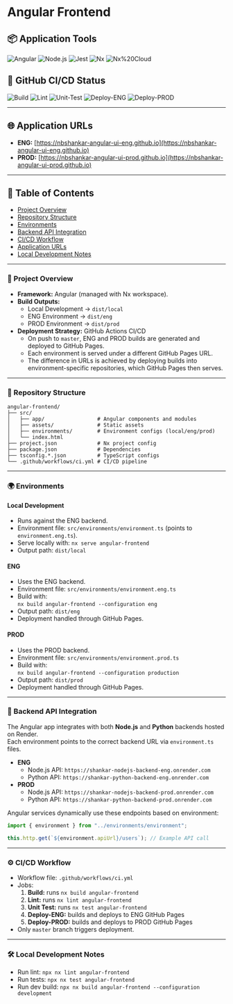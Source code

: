 # Angular Frontend

## 📦 Application Tools

![Angular](https://img.shields.io/badge/Angular-17-red)
![Node.js](https://img.shields.io/badge/Node.js-20-green)
![Jest](https://img.shields.io/badge/Jest-29-brightgreen)
![Nx](https://img.shields.io/badge/Nx-17-blue)
![Nx%20Cloud](https://img.shields.io/badge/Nx--Cloud-enabled-yellow)



## 🚦 GitHub CI/CD Status

![Build](https://github.com/nbshankar/angular-frontend/actions/workflows/ci.yml/badge.svg?branch=master&job=build)
![Lint](https://github.com/nbshankar/angular-frontend/actions/workflows/ci.yml/badge.svg?branch=master&job=lint)
![Unit-Test](https://github.com/nbshankar/angular-frontend/actions/workflows/ci.yml/badge.svg?branch=master&job=test)
![Deploy-ENG](https://github.com/nbshankar/angular-frontend/actions/workflows/ci.yml/badge.svg?branch=master&job=deploy-eng)
![Deploy-PROD](https://github.com/nbshankar/angular-frontend/actions/workflows/ci.yml/badge.svg?branch=master&job=deploy-prod)

---

## 🌐 Application URLs

- **ENG:** [https://nbshankar-angular-ui-eng.github.io](https://nbshankar-angular-ui-eng.github.io)
- **PROD:** [https://nbshankar-angular-ui-prod.github.io](https://nbshankar-angular-ui-prod.github.io)

---

## 📑 Table of Contents

- [Project Overview](#-project-overview)
- [Repository Structure](#-repository-structure)
- [Environments](#-environments)
- [Backend API Integration](#-backend-api-integration)
- [CI/CD Workflow](#-cicd-workflow)
- [Application URLs](#-application-urls)
- [Local Development Notes](#-local-development-notes)

---

### 🚀 Project Overview

- **Framework:** Angular (managed with Nx workspace).
- **Build Outputs:**
  - Local Development → `dist/local`
  - ENG Environment → `dist/eng`
  - PROD Environment → `dist/prod`
- **Deployment Strategy:** GitHub Actions CI/CD
  - On push to `master`, ENG and PROD builds are generated and deployed to GitHub Pages.
  - Each environment is served under a different GitHub Pages URL.
  - The difference in URLs is achieved by deploying builds into environment-specific repositories, which GitHub Pages then serves.

---

### 📂 Repository Structure

```
angular-frontend/
├── src/
│   ├── app/                 # Angular components and modules
│   ├── assets/              # Static assets
│   ├── environments/        # Environment configs (local/eng/prod)
│   └── index.html
├── project.json             # Nx project config
├── package.json             # Dependencies
├── tsconfig.*.json          # TypeScript configs
└── .github/workflows/ci.yml # CI/CD pipeline
```

---

### 🌍 Environments

#### Local Development

- Runs against the ENG backend.
- Environment file: `src/environments/environment.ts` (points to `environment.eng.ts`).
- Serve locally with: `nx serve angular-frontend`
- Output path: `dist/local`

#### ENG

- Uses the ENG backend.
- Environment file: `src/environments/environment.eng.ts`
- Build with:  
  `nx build angular-frontend --configuration eng`
- Output path: `dist/eng`
- Deployment handled through GitHub Pages.

#### PROD

- Uses the PROD backend.
- Environment file: `src/environments/environment.prod.ts`
- Build with:  
  `nx build angular-frontend --configuration production`
- Output path: `dist/prod`
- Deployment handled through GitHub Pages.

---

### 🔗 Backend API Integration

The Angular app integrates with both **Node.js** and **Python** backends hosted on Render.  
Each environment points to the correct backend URL via `environment.ts` files.

- **ENG**
  - Node.js API: `https://shankar-nodejs-backend-eng.onrender.com`
  - Python API: `https://shankar-python-backend-eng.onrender.com`
- **PROD**
  - Node.js API: `https://shankar-nodejs-backend-prod.onrender.com`
  - Python API: `https://shankar-python-backend-prod.onrender.com`

Angular services dynamically use these endpoints based on environment:

```ts
import { environment } from "../environments/environment";

this.http.get(`${environment.apiUrl}/users`); // Example API call
```

---

### ⚙️ CI/CD Workflow

- Workflow file: `.github/workflows/ci.yml`
- Jobs:
  1. **Build:** runs `nx build angular-frontend`
  2. **Lint:** runs `nx lint angular-frontend`
  3. **Unit Test:** runs `nx test angular-frontend`
  4. **Deploy-ENG:** builds and deploys to ENG GitHub Pages
  5. **Deploy-PROD:** builds and deploys to PROD GitHub Pages
- Only `master` branch triggers deployment.

---

### 🛠️ Local Development Notes

- Run lint: `npx nx lint angular-frontend`
- Run tests: `npx nx test angular-frontend`
- Run dev build: `npx nx build angular-frontend --configuration development`
